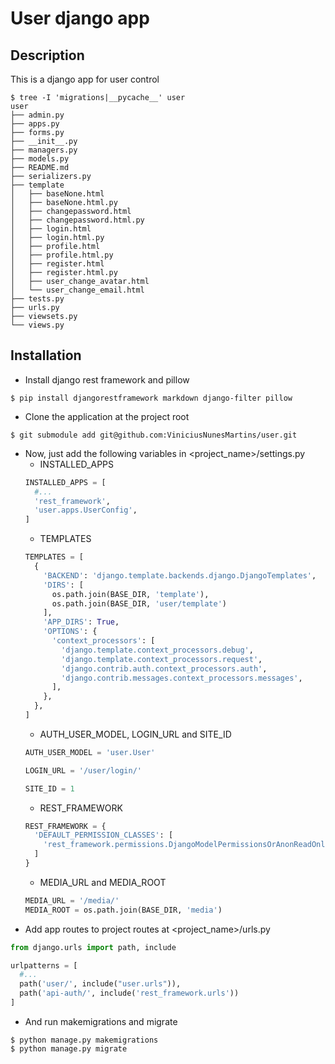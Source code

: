 # User django app

## Description
This is a django app for user control

```shell script
$ tree -I 'migrations|__pycache__' user
user
├── admin.py
├── apps.py
├── forms.py
├── __init__.py
├── managers.py
├── models.py
├── README.md
├── serializers.py
├── template
│   ├── baseNone.html
│   ├── baseNone.html.py
│   ├── changepassword.html
│   ├── changepassword.html.py
│   ├── login.html
│   ├── login.html.py
│   ├── profile.html
│   ├── profile.html.py
│   ├── register.html
│   ├── register.html.py
│   ├── user_change_avatar.html
│   └── user_change_email.html
├── tests.py
├── urls.py
├── viewsets.py
└── views.py
```

## Installation
* Install django rest framework and pillow
```shell script
$ pip install djangorestframework markdown django-filter pillow
```
* Clone the application at the project root
```shell script
$ git submodule add git@github.com:ViniciusNunesMartins/user.git
```
* Now, just add the following variables in <project_name>/settings.py
  * INSTALLED_APPS
  ```python
  INSTALLED_APPS = [
    #...
    'rest_framework',
    'user.apps.UserConfig',
  ]
  ```
  * TEMPLATES
  ```python
  TEMPLATES = [
    {
      'BACKEND': 'django.template.backends.django.DjangoTemplates',
      'DIRS': [
        os.path.join(BASE_DIR, 'template'),
        os.path.join(BASE_DIR, 'user/template')
      ],
      'APP_DIRS': True,
      'OPTIONS': {
        'context_processors': [
          'django.template.context_processors.debug',
          'django.template.context_processors.request',
          'django.contrib.auth.context_processors.auth',
          'django.contrib.messages.context_processors.messages',
        ],
      },
    },
  ]
  ```
  * AUTH_USER_MODEL, LOGIN_URL and SITE_ID
  ```python
  AUTH_USER_MODEL = 'user.User'

  LOGIN_URL = '/user/login/'
  
  SITE_ID = 1
  ```
  * REST_FRAMEWORK
  ```python
  REST_FRAMEWORK = {
    'DEFAULT_PERMISSION_CLASSES': [
      'rest_framework.permissions.DjangoModelPermissionsOrAnonReadOnly'
    ]
  }
  ```
  * MEDIA_URL and MEDIA_ROOT
  ```python
  MEDIA_URL = '/media/'
  MEDIA_ROOT = os.path.join(BASE_DIR, 'media')
  ```
* Add app routes to project routes at <project_name>/urls.py
```python
from django.urls import path, include

urlpatterns = [
  #...
  path('user/', include("user.urls")),
  path('api-auth/', include('rest_framework.urls'))
]

```

* And run makemigrations and migrate
```shell script
$ python manage.py makemigrations
$ python manage.py migrate
```

